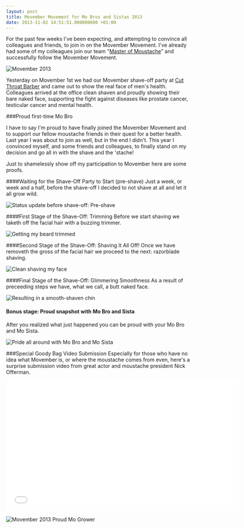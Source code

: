```yaml
---
layout: post
title: Movember Movement for Mo Bros and Sistas 2013
date: 2013-11-02 14:51:51.000000000 +01:00
---
```

For the past few weeks I've been expecting, and attempting to convince all colleagues and friends, to join in on the Movember Movement. I've already had some of my colleagues join our team "[Master of Moustache](http://moteam.co/master-of-moustache)" and successfully follow the Movember Movement.

![Movember 2013](/content/images/2013/Nov/MO13_primary_logo.png)

Yesterday on Movember 1st we had our Movember shave-off party at [Cut Throat Barber](https://www.facebook.com/CutThroatBarber) and came out to show the real face of men's health. Colleagues arrived at the office clean shaven and proudly showing their bare naked face, supporting the fight against diseases like prostate cancer, testicular cancer and mental health.

###Proud first-time Mo Bro

I have to say I'm proud to have finally joined the Movember Movement and to support our fellow moustache friends in their quest for a better health. Last year I was about to join as well, but in the end I didn't. This year I convinced myself, and some friends and colleagues, to finally stand on my decision and go all in with the shave and the 'stache!

Just to shamelessly show off my participation to Movember here are some proofs.


####Waiting for the Shave-Off Party to Start (pre-shave)
Just a week, or week and a half, before the shave-off I decided to not shave at all and let it all grow wild.

![Status update before shave-off: Pre-shave](/content/images/2013/Nov/2013_11_01_14_20_29.png)

####First Stage of the Shave-Off: Trimming
Before we start shaving we taketh off the facial hair with a buzzing trimmer.

![Getting my beard trimmed](/content/images/2013/Nov/2013_11_01_14_58_10.png)

####Second Stage of the Shave-Off: Shaving It All Off!
Once we have removeth the gross of the facial hair we proceed to the next: razorblade shaving.

![Clean shaving my face](/content/images/2013/Nov/2013_11_01_15_04_30.png)

####Final Stage of the Shave-Off: Glimmering Smoothness
As a result of preceeding steps we have, what we call, a butt naked face.

![Resulting in a smooth-shaven chin](/content/images/2013/Nov/2013_11_01_15_12_30.png)

#### Bonus stage: Proud snapshot with Mo Bro and Sista
After you realized what just happened you can be proud with your Mo Bro and Mo Sista.

![Pride all around with Mo Bro and Mo Sista](/content/images/2013/Nov/2013_11_01_15_28_24.png)

###Special Goody Bag Video Submission
Especially for those who have no idea what Movember is, or where the moustache comes from even, here's a surprise submission video from great actor and moustache president Nick Offerman.

<iframe width="637" height="358" src="//www.youtube.com/embed/8w1p5UI7Siw" frameborder="0" allowfullscreen></iframe>

![Movember 2013 Proud Mo Grower](/content/images/2013/Nov/MO13_Proud_Mo_Grower.png)
